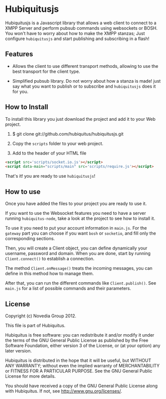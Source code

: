 # Hubiquitusjs

Hubiquitusjs is a Javascript library that allows a web client to connect to a
XMPP Server and perform pubsub commands using websockets or BOSH. You won't have
to worry about  how to make the XMPP stanzas; Just configure `hubiquitusjs` and
start publishing and subscribing in a flash!

## Features

* Allows the client to use different transport methods, allowing to use
the best transport for the client type.

* Simplified pubsub library. Do not worry about how a stanza is made! just
say what you want to publish or to subscribe and `hubiquitusjs` does it for you.

## How to Install

To install this library you just download the project and add it to your
Web project.

1.  $ git clone git://github.com/hubiquitus/hubiquitusjs.git
	
2.	Copy the `scripts` folder to your web project.

3.	Add to the header of your HTML file

```html
<script src='scripts/socket.io.js'></script>
<script data-main="scripts/main" src='scripts/require.js'></script>
```

That's it! you are ready to use `hubiquitusjs`!

## How to use

Once you have added the files to your project you are ready to use it.

If you want to use the Websocket features you need to have a server running
`hubiquitus-node`, take a look at the project to see how to install it.

To use it you need to put your account information in `main.js`. For the
`gateway` part you can choose if you want `bosh` or `socketio`, and fill
only the corresponding sections. 

Then, you will create a Client object, you can define dynamically your 
username, password and domain. When you are done, start by running 
`Client.connect()` to establish a connection.

The method `Client.onMessage()` treats the incoming messages, you can define
in this method how to manage them.

After that, you can run the different commands like `Client.publish()`.
See `main.js` for a list of possible commands and their parameters.

## License 

Copyright (c) Novedia Group 2012.

This file is part of Hubiquitus.

Hubiquitus is free software: you can redistribute it and/or modify
it under the terms of the GNU General Public License as published by
the Free Software Foundation, either version 3 of the License, or
(at your option) any later version.

Hubiquitus is distributed in the hope that it will be useful,
but WITHOUT ANY WARRANTY; without even the implied warranty of
MERCHANTABILITY or FITNESS FOR A PARTICULAR PURPOSE.  See the
GNU General Public License for more details.

You should have received a copy of the GNU General Public License
along with Hubiquitus.  If not, see <http://www.gnu.org/licenses/>.